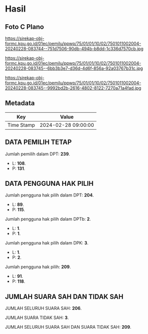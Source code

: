 # Hasil

## Foto C Plano

https://sirekap-obj-formc.kpu.go.id/01ec/pemilu/ppwp/75/01/01/10/02/7501011002004-20240228-083744--751d7506-90db-494b-b8dd-1c336d7570cb.jpg

https://sirekap-obj-formc.kpu.go.id/01ec/pemilu/ppwp/75/01/01/10/02/7501011002004-20240228-083745--6bb3b3e7-d36d-4d6f-856a-92a03767b31c.jpg

https://sirekap-obj-formc.kpu.go.id/01ec/pemilu/ppwp/75/01/01/10/02/7501011002004-20240228-083745--9992bd2b-2616-4802-8122-7270a71a4fad.jpg


## Metadata

| Key        | Value               |
| ---------- | ------------------- |
| Time Stamp | 2024-02-28 09:00:00 |


## DATA PEMILIH TETAP

Jumlah pemilih dalam DPT: **239**.
 * L: **108**.
 * P: **131**.

## DATA PENGGUNA HAK PILIH

Jumlah pengguna hak pilih dalam DPT: **204**.
 * L: **89**.
 * P: **115**.

Jumlah pengguna hak pilih dalam DPTb: **2**.
 * L: **1**.
 * P: **1**.

Jumlah pengguna hak pilih dalam DPK: **3**.
 * L: **1**.
 * P: **2**.

Jumlah pengguna hak pilih: **209**.
 * L: **91**.
 * P: **118**.

## JUMLAH SUARA SAH DAN TIDAK SAH

JUMLAH SELURUH SUARA SAH: **206**.

JUMLAH SUARA TIDAK SAH: **3**.

JUMLAH SELURUH SUARA SAH DAN SUARA TIDAK SAH: **209**.


